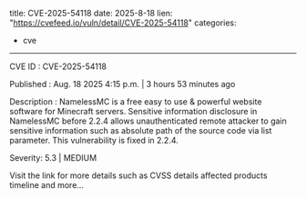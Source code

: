  
title: CVE-2025-54118
date: 2025-8-18
lien: "https://cvefeed.io/vuln/detail/CVE-2025-54118"
categories:
  - cve
---

CVE ID : CVE-2025-54118

Published :  Aug. 18
2025
4:15 p.m. | 3 hours
53 minutes ago

Description : NamelessMC is a free
easy to use & powerful website software for Minecraft servers. Sensitive information disclosure in NamelessMC before 2.2.4 allows unauthenticated remote attacker to gain sensitive information such as absolute path of the source code via list parameter. This vulnerability is fixed in 2.2.4.

Severity: 5.3 | MEDIUM

Visit the link for more details
such as CVSS details
affected products
timeline
and more...
